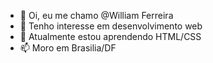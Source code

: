 - 👋 Oi, eu me chamo @William Ferreira
- 👀 Tenho interesse em desenvolvimento web
- 🌱 Atualmente estou aprendendo HTML/CSS
- 📫 Moro em Brasilia/DF

<!---
Willchef/Willchef is a ✨ special ✨ repository because its `README.md` (this file) appears on your GitHub profile.
You can click the Preview link to take a look at your changes.
--->
